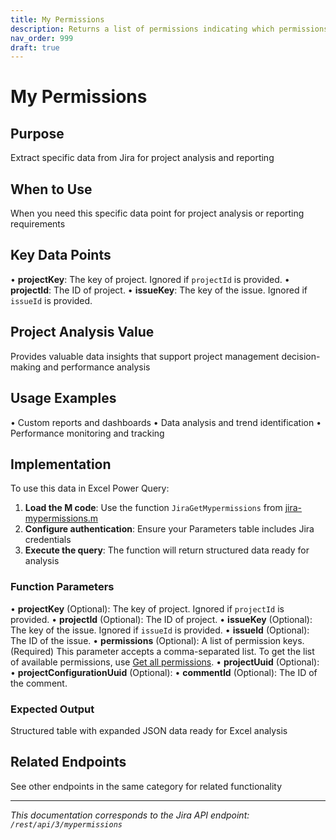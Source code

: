 ```yaml
---
title: My Permissions
description: Returns a list of permissions indicating which permissions the user has. Details of the user's permissions can be obtained in a global, project, issue...
nav_order: 999
draft: true
---
```


# My Permissions

## Purpose
Extract specific data from Jira for project analysis and reporting

## When to Use
When you need this specific data point for project analysis or reporting requirements

## Key Data Points
• **projectKey**: The key of project. Ignored if `projectId` is provided.
• **projectId**: The ID of project.
• **issueKey**: The key of the issue. Ignored if `issueId` is provided.

## Project Analysis Value
Provides valuable data insights that support project management decision-making and performance analysis

## Usage Examples
• Custom reports and dashboards
• Data analysis and trend identification
• Performance monitoring and tracking

## Implementation
To use this data in Excel Power Query:

1. **Load the M code**: Use the function `JiraGetMypermissions` from [jira-mypermissions.m](../assets/jira-mypermissions.m)
2. **Configure authentication**: Ensure your Parameters table includes Jira credentials
3. **Execute the query**: The function will return structured data ready for analysis

### Function Parameters
• **projectKey** (Optional): The key of project. Ignored if `projectId` is provided.
• **projectId** (Optional): The ID of project.
• **issueKey** (Optional): The key of the issue. Ignored if `issueId` is provided.
• **issueId** (Optional): The ID of the issue.
• **permissions** (Optional): A list of permission keys. (Required) This parameter accepts a comma-separated list. To get the list of available permissions, use [Get all permissions](#api-rest-api-3-permissions-get).
• **projectUuid** (Optional): 
• **projectConfigurationUuid** (Optional): 
• **commentId** (Optional): The ID of the comment.

### Expected Output
Structured table with expanded JSON data ready for Excel analysis

## Related Endpoints
See other endpoints in the same category for related functionality

---
*This documentation corresponds to the Jira API endpoint: `/rest/api/3/mypermissions`*
